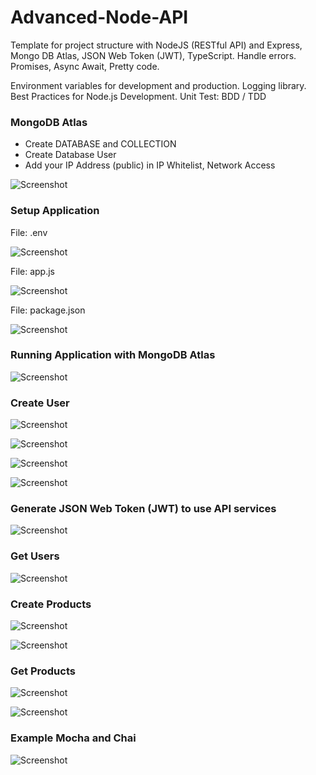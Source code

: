 # Advanced-Node-API

Template for project structure with NodeJS (RESTful API) and Express, Mongo DB Atlas, JSON Web Token (JWT), TypeScript. Handle errors. Promises, Async Await, Pretty code.

Environment variables for development and production. Logging library. Best Practices for Node.js Development. Unit Test: BDD / TDD

### MongoDB Atlas

- Create DATABASE and COLLECTION
- Create Database User
- Add your IP Address (public) in IP Whitelist, Network Access

![Screenshot](prtsc/Advanced-Node-API-3.png)

### Setup Application

File: .env

![Screenshot](prtsc/Advanced-Node-API-4.png)

File: app.js

![Screenshot](prtsc/Advanced-Node-API-5.png)

File: package.json

![Screenshot](prtsc/Advanced-Node-API-6.png)

### Running Application with MongoDB Atlas

![Screenshot](prtsc/Advanced-Node-API-7.png)

### Create User

![Screenshot](prtsc/Advanced-Node-API-1.png)

![Screenshot](prtsc/Advanced-Node-API-2.png)

![Screenshot](prtsc/Advanced-Node-API-8.png)

![Screenshot](prtsc/Advanced-Node-API-9.png)

### Generate JSON Web Token (JWT) to use API services

![Screenshot](prtsc/Advanced-Node-API-10.png)

### Get Users

![Screenshot](prtsc/Advanced-Node-API-11.png)

### Create Products

![Screenshot](prtsc/Advanced-Node-API-12.png)

![Screenshot](prtsc/Advanced-Node-API-13.png)

### Get Products

![Screenshot](prtsc/Advanced-Node-API-14.png)

![Screenshot](prtsc/Advanced-Node-API-15.png)

### Example Mocha and Chai

![Screenshot](prtsc/Advanced-Node-API-16.png)

